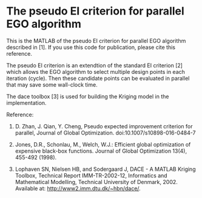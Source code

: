 # The pseudo EI criterion for parallel EGO algorithm
This is the MATLAB of the pseudo EI criterion for parallel EGO algorithm described in [1]. If you use this code for publication, please cite this reference.

The pseudo EI criterion is an extendtion of the standard EI criterion [2] which allows the EGO algorithm to select multiple design points in each iteration (cycle). Then these candidate points can be evaluated in parallel that may save some wall-clock time.

The dace toolbox [3] is used for building the Kriging model in the implementation.

Reference:

1. D. Zhan, J. Qian, Y. Cheng, Pseudo expected improvement criterion for parallel, Journal of Global Optimization. doi:10.1007/s10898-016-0484-7

2. Jones, D.R., Schonlau, M., Welch, W.J.: Efficient global optimization of expensive black-box functions. Journal of Global Optimization 13(4), 455-492 (1998).

3. Lophaven SN, Nielsen HB, and Sodergaard J, DACE - A MATLAB Kriging Toolbox, Technical Report IMM-TR-2002-12, Informatics and Mathematical Modelling, Technical University of Denmark, 2002. Available at: http://www2.imm.dtu.dk/~hbn/dace/.
